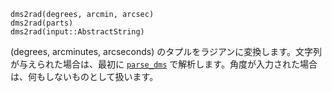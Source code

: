 ```
dms2rad(degrees, arcmin, arcsec)
dms2rad(parts)
dms2rad(input::AbstractString)
```

(degrees, arcminutes, arcseconds) のタプルをラジアンに変換します。文字列が与えられた場合は、最初に [`parse_dms`](@ref) で解析します。角度が入力された場合は、何もしないものとして扱います。
